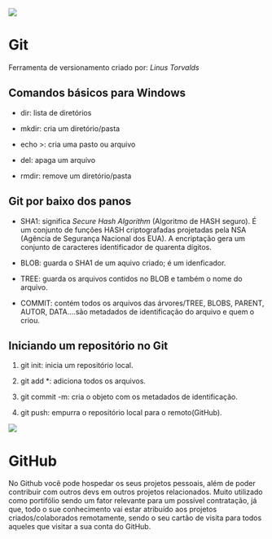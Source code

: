 

![](C:\Users\maykon%20vinicius\OneDrive\Área%20de%20Trabalho\git.png)

# Git

Ferramenta de versionamento criado por: *Linus Torvalds*

## Comandos básicos para Windows

- dir: lista de diretórios

- mkdir: cria um diretório/pasta

- echo >: cria uma pasto ou arquivo 

- del: apaga um arquivo

- rmdir: remove um diretório/pasta

## Git por baixo dos panos

- SHA1: significa *Secure Hash Algorithm* (Algoritmo de HASH seguro). É um conjunto de funções HASH criptografadas projetadas pela NSA (Agência de Segurança Nacional dos EUA). A encriptação gera um conjunto de caracteres identificador de quarenta dígitos.

- BLOB: guarda o SHA1 de um aquivo criado; é um  idenficador.

- TREE: guarda os arquivos contidos no BLOB e também o nome do arquivo.

- COMMIT: contém todos os arquivos das árvores/TREE, BLOBS, PARENT, AUTOR, DATA....são metadados de identificação do arquivo e quem o criou.

## Iniciando um repositório no Git

1. git init: inicia um repositório local.

2. git add *: adiciona todos os arquivos.

3. git commit -m: cria o objeto com os metadados de identificação.

4. git push: empurra o repositório local para o remoto(GitHub).



![](C:\Users\maykon%20vinicius\OneDrive\Área%20de%20Trabalho\github.png)

# GitHub

No Github você pode hospedar os seus projetos pessoais, além de poder contribuir com outros devs em outros projetos relacionados. Muito utilizado como portifólio sendo um fator relevante para um possível contratação, já que, todo o sue conhecimento vai estar atribuído aos projetos criados/colaborados remotamente, sendo o seu cartão de visita para todos aqueles que visitar a sua conta do GitHub.  




